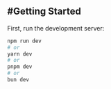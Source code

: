 ## #Getting Started

First, run the development server:

```bash
npm run dev
# or
yarn dev
# or
pnpm dev
# or
bun dev
```
